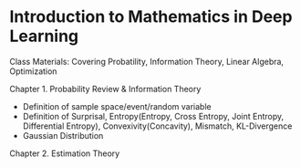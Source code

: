 # Introduction to Mathematics in Deep Learning

Class Materials:
Covering Probatility, Information Theory, Linear Algebra, Optimization



Chapter 1. Probability Review & Information Theory
- Definition of sample space/event/random variable
- Definition of Surprisal, Entropy(Entropy, Cross Entropy, Joint Entropy, Differential Entropy), Convexivity(Concavity), Mismatch, KL-Divergence
- Gaussian Distribution

Chapter 2. Estimation Theory
